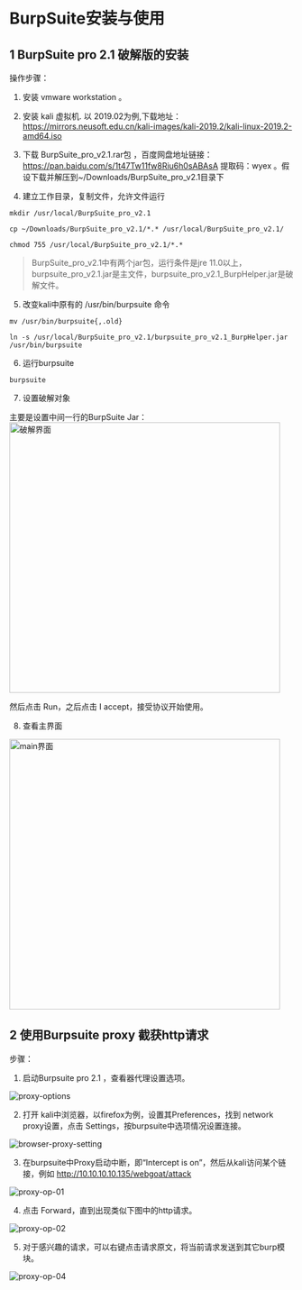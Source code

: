 # BurpSuite安装与使用

##  1 BurpSuite pro 2.1 破解版的安装


操作步骤：
1. 安装 vmware workstation 。
2. 安装 kali  虚拟机.
   以 2019.02为例,下载地址：https://mirrors.neusoft.edu.cn/kali-images/kali-2019.2/kali-linux-2019.2-amd64.iso

3. 下载 BurpSuite_pro_v2.1.rar包 ，百度网盘地址链接：https://pan.baidu.com/s/1t47Tw11fw8Riu6h0sABAsA 提取码：wyex 。假设下载并解压到~/Downloads/BurpSuite_pro_v2.1目录下

4. 建立工作目录，复制文件，允许文件运行
```
mkdir /usr/local/BurpSuite_pro_v2.1

cp ~/Downloads/BurpSuite_pro_v2.1/*.* /usr/local/BurpSuite_pro_v2.1/

chmod 755 /usr/local/BurpSuite_pro_v2.1/*.*

```
> BurpSuite_pro_v2.1中有两个jar包，运行条件是jre 11.0以上，burpsuite_pro_v2.1.jar是主文件，burpsuite_pro_v2.1_BurpHelper.jar是破解文件。

5. 改变kali中原有的 /usr/bin/burpsuite 命令
```
mv /usr/bin/burpsuite{,.old}

ln -s /usr/local/BurpSuite_pro_v2.1/burpsuite_pro_v2.1_BurpHelper.jar /usr/bin/burpsuite 
```

6. 运行burpsuite

```
burpsuite
```
7. 设置破解对象

主要是设置中间一行的BurpSuite Jar：
<img src="images/burpsuite/破解界面.png" width="480" alt="破解界面" />

然后点击 Run，之后点击 I accept，接受协议开始使用。

8. 查看主界面

<img src="images/burpsuite/main.png" width="480" alt="main界面" />


##  2 使用Burpsuite proxy 截获http请求

步骤：
1. 启动Burpsuite pro 2.1 ，查看器代理设置选项。

![proxy-options](images/burpsuite/proxy-options.png)

2. 打开 kali中浏览器，以firefox为例，设置其Preferences，找到 network proxy设置，点击 Settings，按burpsuite中选项情况设置连接。

![browser-proxy-setting](images/burpsuite/browser-proxy-setting.png)

3. 在burpsuite中Proxy启动中断，即“Intercept is on”，然后从kali访问某个链接，例如 http://10.10.10.10.135/webgoat/attack

![proxy-op-01](images/burpsuite/proxy-op-01.png)

4. 点击 Forward，直到出现类似下图中的http请求。

![proxy-op-02](images/burpsuite/proxy-op-02.png)

5. 对于感兴趣的请求，可以右键点击请求原文，将当前请求发送到其它burp模块。

![proxy-op-04](images/burpsuite/proxy-op-04.png)
